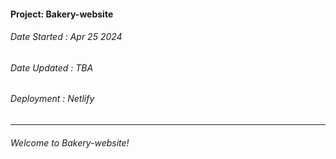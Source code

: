 #### Project: Bakery-website
###### Date Started : Apr 25 2024
###### Date Updated : TBA
###### Deployment : Netlify
---
###### Welcome to Bakery-website! ######
